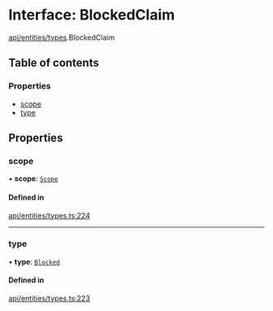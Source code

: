 # Interface: BlockedClaim

[api/entities/types](../wiki/api.entities.types).BlockedClaim

## Table of contents

### Properties

- [scope](../wiki/api.entities.types.BlockedClaim#scope)
- [type](../wiki/api.entities.types.BlockedClaim#type)

## Properties

### scope

• **scope**: [`Scope`](../wiki/api.entities.types.Scope)

#### Defined in

[api/entities/types.ts:224](https://github.com/PolymeshAssociation/polymesh-sdk/blob/f8a937f04/src/api/entities/types.ts#L224)

___

### type

• **type**: [`Blocked`](../wiki/api.entities.types.ClaimType#blocked)

#### Defined in

[api/entities/types.ts:223](https://github.com/PolymeshAssociation/polymesh-sdk/blob/f8a937f04/src/api/entities/types.ts#L223)
